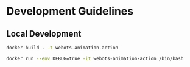 # Development Guidelines

## Local Development
```bash
docker build . -t webots-animation-action

docker run --env DEBUG=true -it webots-animation-action /bin/bash
```